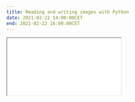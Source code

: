 ```yaml
---
title: Reading and writing images with Python
date: 2021-02-22 14:00:00CET
end: 2021-02-22 16:00:00CET
---
```


<iframe title="Jupyter notebook" src="{{'/notebooks/image-io.html' | prepend: site.url }}">
